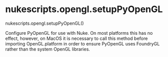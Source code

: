 # nukescripts.opengl.setupPyOpenGL
nukescripts.opengl.setupPyOpenGL()

Configure PyOpenGL for use with Nuke.
On most platforms this has no effect, however, on MacOS it is necessary to call this method before importing OpenGL.platform in order to ensure PyOpenGL uses FoundryGL rather than the system OpenGL libraries.
